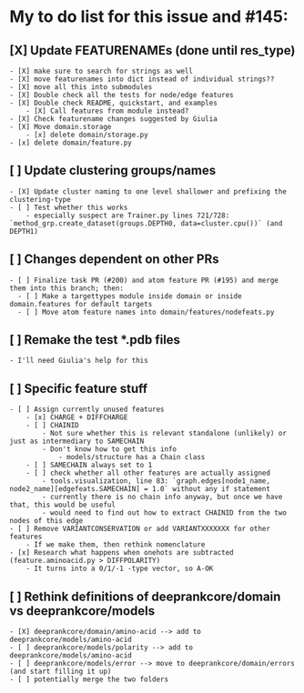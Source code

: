 # My to do list for this issue and #145:

## [X] Update FEATURENAMEs (done until res_type)
    - [X] make sure to search for strings as well
    - [X] move featurenames into dict instead of individual strings??
    - [X] move all this into submodules
    - [X] Double check all the tests for node/edge features
    - [X] Double check README, quickstart, and examples
        - [X] Call features from module instead?
    - [X] Check featurename changes suggested by Giulia
    - [X] Move domain.storage
        - [x] delete domain/storage.py
    - [x] delete domain/feature.py

## [ ] Update clustering groups/names
    - [X] Update cluster naming to one level shallower and prefixing the clustering-type
    - [ ] Test whether this works
        - especially suspect are Trainer.py lines 721/728: `method_grp.create_dataset(groups.DEPTH0, data=cluster.cpu())` (and DEPTH1)

## [ ] Changes dependent on other PRs
    - [ ] Finalize task PR (#200) and atom feature PR (#195) and merge them into this branch; then: 
      - [ ] Make a targettypes module inside domain or inside domain.features for default targets
      - [ ] Move atom feature names into domain/features/nodefeats.py

## [ ] Remake the test *.pdb files
    - I'll need Giulia's help for this

## [ ] Specific feature stuff
    - [ ] Assign currently unused features
        - [x] CHARGE + DIFFCHARGE
        - [ ] CHAINID
            - Not sure whether this is relevant standalone (unlikely) or just as intermediary to SAMECHAIN
            - Don't know how to get this info
                - models/structure has a Chain class
        - [ ] SAMECHAIN always set to 1
        - [ ] check whether all other features are actually assigned
            - tools.visualization, line 83: `graph.edges[node1_name, node2_name][edgefeats.SAMECHAIN] = 1.0` without any if statement
            - currently there is no chain info anyway, but once we have that, this would be useful
            - would need to find out how to extract CHAINID from the two nodes of this edge
    - [ ] Remove VARIANTCONSERVATION or add VARIANTXXXXXXX for other features
        - If we make them, then rethink nomenclature
    - [x] Research what happens when onehots are subtracted (feature.aminoacid.py > DIFFPOLARITY)
        - It turns into a 0/1/-1 -type vector, so A-OK  

## [ ] Rethink definitions of deeprankcore/domain vs deeprankcore/models
    - [X] deeprankcore/domain/amino-acid --> add to deeprankcore/models/amino-acid
    - [ ] deeprankcore/models/polarity --> add to deeprankcore/models/amino-acid
    - [ ] deeprankcore/models/error --> move to deeprankcore/domain/errors (and start filling it up)
    - [ ] potentially merge the two folders